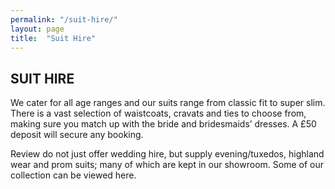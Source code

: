 ```yaml
---
permalink: "/suit-hire/"
layout: page
title:  "Suit Hire"
---
```


 <section class="page-section" id="menswear">
    <div class="container">
<h2 class="section-heading text-uppercase">SUIT HIRE</h2>
<p>We cater for all age ranges and our suits range from classic fit to super slim. There is a vast selection of waistcoats, cravats and ties to choose from, making sure you match up with the bride and bridesmaids’ dresses. A £50 deposit will secure any booking.

Review do not just offer wedding hire, but supply evening/tuxedos, highland wear and prom suits; many of which are kept in our showroom. Some of our collection can be viewed here.</p>
</div>
</section>